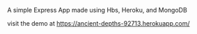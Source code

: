 A simple Express App made using Hbs, Heroku, and MongoDB

visit the demo at https://ancient-depths-92713.herokuapp.com/